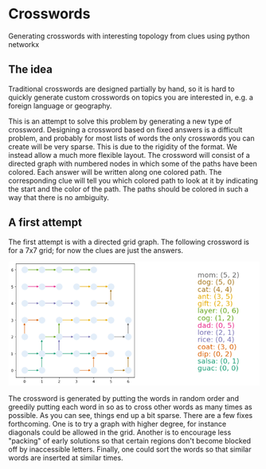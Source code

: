 # Crosswords

Generating crosswords with interesting topology from clues using python networkx

## The idea

Traditional crosswords are designed partially by hand, so it is hard to quickly generate custom crosswords on topics you are interested in, e.g. a foreign language
or geography. 

This is an attempt to solve this problem by generating a new type of crossword. Designing a crossword based on fixed answers is a difficult problem, and probably
for most lists of words the only crosswords you can create will be very sparse. This is due to the rigidity of the format. We instead allow a much more flexible
layout. The crossword will consist of a directed graph with numbered nodes in which some of the paths have been colored. Each answer will be written along one 
colored path. The corresponding clue will tell you which colored path to look at it by indicating the start and the color of the path. The paths should be colored
in such a way that there is no ambiguity.

## A first attempt

The first attempt is with a directed grid graph. The following crossword is for a 7x7 grid; for now the clues are just the answers.

<img src = "crossword.png"/>

The crossword is generated by putting the words in random order and greedily putting each word in so as to cross other words as many times as possible. 
As you can see, things end up a bit sparse. There are a few fixes forthcoming. One is to try a graph with higher degree, for instance diagonals could be allowed
in the grid. Another is to encourage less "packing" of early solutions so that certain regions don't become blocked off by inaccessible letters. Finally, one could
sort the words so that similar words are inserted at similar times.

